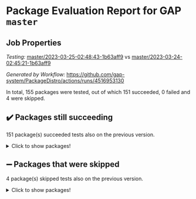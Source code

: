 # Package Evaluation Report for GAP `master`

## Job Properties

*Testing:* [master/2023-03-25-02:48:43-1b63aff9](https://github.com/gap-system/PackageDistro/blob/data/reports/master/2023-03-25-02:48:43-1b63aff9) vs [master/2023-03-24-02:45:21-1b63aff9](https://github.com/gap-system/PackageDistro/blob/data/reports/master/2023-03-24-02:45:21-1b63aff9)

*Generated by Workflow:* https://github.com/gap-system/PackageDistro/actions/runs/4516953130

In total, 155 packages were tested, out of which 151 succeeded, 0 failed and 4 were skipped.

## :heavy_check_mark: Packages still succeeding

151 package(s) succeeded tests also on the previous version.
<details><summary>Click to show packages!</summary>

- 4ti2interface 2023.02-04 [(success)](https://github.com/gap-system/PackageDistro/actions/runs/4516953130/jobs/7955918149)
- ace 5.6.2 [(success)](https://github.com/gap-system/PackageDistro/actions/runs/4516953130/jobs/7955918246)
- aclib 1.3.2 [(success)](https://github.com/gap-system/PackageDistro/actions/runs/4516953130/jobs/7955918327)
- agt 0.3.1 [(success)](https://github.com/gap-system/PackageDistro/actions/runs/4516953130/jobs/7955918405)
- alnuth 3.2.1 [(success)](https://github.com/gap-system/PackageDistro/actions/runs/4516953130/jobs/7955918507)
- anupq 3.3.0 [(success)](https://github.com/gap-system/PackageDistro/actions/runs/4516953130/jobs/7955918584)
- atlasrep 2.1.6 [(success)](https://github.com/gap-system/PackageDistro/actions/runs/4516953130/jobs/7955918664)
- autodoc 2022.10.20 [(success)](https://github.com/gap-system/PackageDistro/actions/runs/4516953130/jobs/7955918760)
- automata 1.15 [(success)](https://github.com/gap-system/PackageDistro/actions/runs/4516953130/jobs/7955918832)
- automgrp 1.3.2 [(success)](https://github.com/gap-system/PackageDistro/actions/runs/4516953130/jobs/7955918897)
- autpgrp 1.11 [(success)](https://github.com/gap-system/PackageDistro/actions/runs/4516953130/jobs/7955918963)
- cap 2023.03-10 [(success)](https://github.com/gap-system/PackageDistro/actions/runs/4516953130/jobs/7955919042)
- caratinterface 2.3.4 [(success)](https://github.com/gap-system/PackageDistro/actions/runs/4516953130/jobs/7955919103)
- cddinterface 2022.11.01 [(success)](https://github.com/gap-system/PackageDistro/actions/runs/4516953130/jobs/7955919161)
- circle 1.6.6 [(success)](https://github.com/gap-system/PackageDistro/actions/runs/4516953130/jobs/7955919235)
- classicpres 1.22 [(success)](https://github.com/gap-system/PackageDistro/actions/runs/4516953130/jobs/7955919298)
- cohomolo 1.6.11 [(success)](https://github.com/gap-system/PackageDistro/actions/runs/4516953130/jobs/7955919360)
- congruence 1.2.5 [(success)](https://github.com/gap-system/PackageDistro/actions/runs/4516953130/jobs/7955919421)
- corelg 1.56 [(success)](https://github.com/gap-system/PackageDistro/actions/runs/4516953130/jobs/7955919469)
- crime 1.6 [(success)](https://github.com/gap-system/PackageDistro/actions/runs/4516953130/jobs/7955919522)
- crisp 1.4.6 [(success)](https://github.com/gap-system/PackageDistro/actions/runs/4516953130/jobs/7955919576)
- crypting 0.10.4 [(success)](https://github.com/gap-system/PackageDistro/actions/runs/4516953130/jobs/7955919629)
- cryst 4.1.25 [(success)](https://github.com/gap-system/PackageDistro/actions/runs/4516953130/jobs/7955919689)
- crystcat 1.1.10 [(success)](https://github.com/gap-system/PackageDistro/actions/runs/4516953130/jobs/7955919745)
- ctbllib 1.3.5 [(success)](https://github.com/gap-system/PackageDistro/actions/runs/4516953130/jobs/7955919795)
- cubefree 1.19 [(success)](https://github.com/gap-system/PackageDistro/actions/runs/4516953130/jobs/7955919845)
- curlinterface 2.3.1 [(success)](https://github.com/gap-system/PackageDistro/actions/runs/4516953130/jobs/7955919893)
- cvec 2.8.0 [(success)](https://github.com/gap-system/PackageDistro/actions/runs/4516953130/jobs/7955919939)
- datastructures 0.3.0 [(success)](https://github.com/gap-system/PackageDistro/actions/runs/4516953130/jobs/7955919999)
- deepthought 1.0.6 [(success)](https://github.com/gap-system/PackageDistro/actions/runs/4516953130/jobs/7955920053)
- design 1.8 [(success)](https://github.com/gap-system/PackageDistro/actions/runs/4516953130/jobs/7955920092)
- difsets 2.3.1 [(success)](https://github.com/gap-system/PackageDistro/actions/runs/4516953130/jobs/7955920135)
- digraphs 1.6.1 [(success)](https://github.com/gap-system/PackageDistro/actions/runs/4516953130/jobs/7955920204)
- edim 1.3.6 [(success)](https://github.com/gap-system/PackageDistro/actions/runs/4516953130/jobs/7955920260)
- example 4.3.4 [(success)](https://github.com/gap-system/PackageDistro/actions/runs/4516953130/jobs/7955920314)
- examplesforhomalg 2023.02-04 [(success)](https://github.com/gap-system/PackageDistro/actions/runs/4516953130/jobs/7955920361)
- factint 1.6.3 [(success)](https://github.com/gap-system/PackageDistro/actions/runs/4516953130/jobs/7955920418)
- ferret 1.0.9 [(success)](https://github.com/gap-system/PackageDistro/actions/runs/4516953130/jobs/7955920477)
- fga 1.4.0 [(success)](https://github.com/gap-system/PackageDistro/actions/runs/4516953130/jobs/7955920532)
- fining 1.5.5 [(success)](https://github.com/gap-system/PackageDistro/actions/runs/4516953130/jobs/7955920590)
- float 1.0.3 [(success)](https://github.com/gap-system/PackageDistro/actions/runs/4516953130/jobs/7955920648)
- format 1.4.3 [(success)](https://github.com/gap-system/PackageDistro/actions/runs/4516953130/jobs/7955920714)
- forms 1.2.9 [(success)](https://github.com/gap-system/PackageDistro/actions/runs/4516953130/jobs/7955920786)
- fplsa 1.2.6 [(success)](https://github.com/gap-system/PackageDistro/actions/runs/4516953130/jobs/7955920849)
- fr 2.4.12 [(success)](https://github.com/gap-system/PackageDistro/actions/runs/4516953130/jobs/7955920908)
- francy 1.2.5 [(success)](https://github.com/gap-system/PackageDistro/actions/runs/4516953130/jobs/7955920950)
- fwtree 1.3 [(success)](https://github.com/gap-system/PackageDistro/actions/runs/4516953130/jobs/7955921011)
- gapdoc 1.6.6 [(success)](https://github.com/gap-system/PackageDistro/actions/runs/4516953130/jobs/7955921076)
- gauss 2023.02-04 [(success)](https://github.com/gap-system/PackageDistro/actions/runs/4516953130/jobs/7955921139)
- gaussforhomalg 2023.02-04 [(success)](https://github.com/gap-system/PackageDistro/actions/runs/4516953130/jobs/7955921199)
- gbnp 1.0.5 [(success)](https://github.com/gap-system/PackageDistro/actions/runs/4516953130/jobs/7955921267)
- generalizedmorphismsforcap 2023.02-01 [(success)](https://github.com/gap-system/PackageDistro/actions/runs/4516953130/jobs/7955921322)
- genss 1.6.8 [(success)](https://github.com/gap-system/PackageDistro/actions/runs/4516953130/jobs/7955921391)
- gradedmodules 2023.02-04 [(success)](https://github.com/gap-system/PackageDistro/actions/runs/4516953130/jobs/7955921447)
- gradedringforhomalg 2023.02-04 [(success)](https://github.com/gap-system/PackageDistro/actions/runs/4516953130/jobs/7955921510)
- grape 4.9.0 [(success)](https://github.com/gap-system/PackageDistro/actions/runs/4516953130/jobs/7955921582)
- groupoids 1.73 [(success)](https://github.com/gap-system/PackageDistro/actions/runs/4516953130/jobs/7955921643)
- grpconst 2.6.4 [(success)](https://github.com/gap-system/PackageDistro/actions/runs/4516953130/jobs/7955921696)
- guarana 0.96.3 [(success)](https://github.com/gap-system/PackageDistro/actions/runs/4516953130/jobs/7955921774)
- guava 3.18 [(success)](https://github.com/gap-system/PackageDistro/actions/runs/4516953130/jobs/7955921835)
- hap 1.54 [(success)](https://github.com/gap-system/PackageDistro/actions/runs/4516953130/jobs/7955921902)
- hapcryst 0.1.15 [(success)](https://github.com/gap-system/PackageDistro/actions/runs/4516953130/jobs/7955921972)
- hecke 1.5.3 [(success)](https://github.com/gap-system/PackageDistro/actions/runs/4516953130/jobs/7955922055)
- help 3.5 [(success)](https://github.com/gap-system/PackageDistro/actions/runs/4516953130/jobs/7955922137)
- homalg 2023.02-05 [(success)](https://github.com/gap-system/PackageDistro/actions/runs/4516953130/jobs/7955922209)
- homalgtocas 2023.02-04 [(success)](https://github.com/gap-system/PackageDistro/actions/runs/4516953130/jobs/7955922278)
- idrel 2.45 [(success)](https://github.com/gap-system/PackageDistro/actions/runs/4516953130/jobs/7955922354)
- images 1.3.1 [(success)](https://github.com/gap-system/PackageDistro/actions/runs/4516953130/jobs/7955922429)
- intpic 0.3.0 [(success)](https://github.com/gap-system/PackageDistro/actions/runs/4516953130/jobs/7955922508)
- io 4.8.1 [(success)](https://github.com/gap-system/PackageDistro/actions/runs/4516953130/jobs/7955922594)
- io_forhomalg 2023.02-04 [(success)](https://github.com/gap-system/PackageDistro/actions/runs/4516953130/jobs/7955922677)
- irredsol 1.4.4 [(success)](https://github.com/gap-system/PackageDistro/actions/runs/4516953130/jobs/7955922763)
- json 2.1.1 [(success)](https://github.com/gap-system/PackageDistro/actions/runs/4516953130/jobs/7955922871)
- jupyterkernel 1.5.0 [(success)](https://github.com/gap-system/PackageDistro/actions/runs/4516953130/jobs/7955922966)
- jupyterviz 1.5.6 [(success)](https://github.com/gap-system/PackageDistro/actions/runs/4516953130/jobs/7955923059)
- kan 1.35 [(success)](https://github.com/gap-system/PackageDistro/actions/runs/4516953130/jobs/7955923148)
- kbmag 1.5.11 [(success)](https://github.com/gap-system/PackageDistro/actions/runs/4516953130/jobs/7955923221)
- laguna 3.9.6 [(success)](https://github.com/gap-system/PackageDistro/actions/runs/4516953130/jobs/7955923293)
- liealgdb 2.2.1 [(success)](https://github.com/gap-system/PackageDistro/actions/runs/4516953130/jobs/7955923376)
- liepring 2.8 [(success)](https://github.com/gap-system/PackageDistro/actions/runs/4516953130/jobs/7955923477)
- liering 2.4.2 [(success)](https://github.com/gap-system/PackageDistro/actions/runs/4516953130/jobs/7955923554)
- linearalgebraforcap 2023.03-05 [(success)](https://github.com/gap-system/PackageDistro/actions/runs/4516953130/jobs/7955923647)
- localizeringforhomalg 2023.02-04 [(success)](https://github.com/gap-system/PackageDistro/actions/runs/4516953130/jobs/7955923724)
- loops 3.4.3 [(success)](https://github.com/gap-system/PackageDistro/actions/runs/4516953130/jobs/7955923798)
- lpres 1.0.3 [(success)](https://github.com/gap-system/PackageDistro/actions/runs/4516953130/jobs/7955923872)
- majoranaalgebras 1.5.1 [(success)](https://github.com/gap-system/PackageDistro/actions/runs/4516953130/jobs/7955923956)
- mapclass 1.4.6 [(success)](https://github.com/gap-system/PackageDistro/actions/runs/4516953130/jobs/7955924029)
- matgrp 0.70 [(success)](https://github.com/gap-system/PackageDistro/actions/runs/4516953130/jobs/7955924108)
- matricesforhomalg 2023.02-04 [(success)](https://github.com/gap-system/PackageDistro/actions/runs/4516953130/jobs/7955924182)
- modisom 2.5.4 [(success)](https://github.com/gap-system/PackageDistro/actions/runs/4516953130/jobs/7955924315)
- modulepresentationsforcap 2023.02-03 [(success)](https://github.com/gap-system/PackageDistro/actions/runs/4516953130/jobs/7955924397)
- modules 2023.02-04 [(success)](https://github.com/gap-system/PackageDistro/actions/runs/4516953130/jobs/7955924489)
- monoidalcategories 2023.02-05 [(success)](https://github.com/gap-system/PackageDistro/actions/runs/4516953130/jobs/7955924576)
- nconvex 2022.09-01 [(success)](https://github.com/gap-system/PackageDistro/actions/runs/4516953130/jobs/7955924646)
- nilmat 1.4.2 [(success)](https://github.com/gap-system/PackageDistro/actions/runs/4516953130/jobs/7955924787)
- nock 1.5 [(success)](https://github.com/gap-system/PackageDistro/actions/runs/4516953130/jobs/7955924919)
- normalizinterface 1.3.5 [(success)](https://github.com/gap-system/PackageDistro/actions/runs/4516953130/jobs/7955924995)
- nq 2.5.9 [(success)](https://github.com/gap-system/PackageDistro/actions/runs/4516953130/jobs/7955925063)
- numericalsgps 1.3.1 [(success)](https://github.com/gap-system/PackageDistro/actions/runs/4516953130/jobs/7955925139)
- openmath 11.5.3 [(success)](https://github.com/gap-system/PackageDistro/actions/runs/4516953130/jobs/7955925215)
- orb 4.9.0 [(success)](https://github.com/gap-system/PackageDistro/actions/runs/4516953130/jobs/7955925287)
- packagemanager 1.4.1 [(success)](https://github.com/gap-system/PackageDistro/actions/runs/4516953130/jobs/7955925379)
- patternclass 2.4.3 [(success)](https://github.com/gap-system/PackageDistro/actions/runs/4516953130/jobs/7955925423)
- permut 2.0.4 [(success)](https://github.com/gap-system/PackageDistro/actions/runs/4516953130/jobs/7955925502)
- polenta 1.3.10 [(success)](https://github.com/gap-system/PackageDistro/actions/runs/4516953130/jobs/7955925559)
- polymaking 0.8.6 [(success)](https://github.com/gap-system/PackageDistro/actions/runs/4516953130/jobs/7955925609)
- primgrp 3.4.4 [(success)](https://github.com/gap-system/PackageDistro/actions/runs/4516953130/jobs/7955925662)
- profiling 2.5.2 [(success)](https://github.com/gap-system/PackageDistro/actions/runs/4516953130/jobs/7955925733)
- qpa 1.34 [(success)](https://github.com/gap-system/PackageDistro/actions/runs/4516953130/jobs/7955925827)
- quagroup 1.8.3 [(success)](https://github.com/gap-system/PackageDistro/actions/runs/4516953130/jobs/7955925880)
- radiroot 2.9 [(success)](https://github.com/gap-system/PackageDistro/actions/runs/4516953130/jobs/7955925939)
- rcwa 4.7.1 [(success)](https://github.com/gap-system/PackageDistro/actions/runs/4516953130/jobs/7955925993)
- rds 1.8 [(success)](https://github.com/gap-system/PackageDistro/actions/runs/4516953130/jobs/7955926053)
- recog 1.4.2 [(success)](https://github.com/gap-system/PackageDistro/actions/runs/4516953130/jobs/7955926107)
- repndecomp 1.3.0 [(success)](https://github.com/gap-system/PackageDistro/actions/runs/4516953130/jobs/7955926162)
- repsn 3.1.1 [(success)](https://github.com/gap-system/PackageDistro/actions/runs/4516953130/jobs/7955926191)
- resclasses 4.7.3 [(success)](https://github.com/gap-system/PackageDistro/actions/runs/4516953130/jobs/7955926237)
- ringsforhomalg 2023.02-05 [(success)](https://github.com/gap-system/PackageDistro/actions/runs/4516953130/jobs/7955926284)
- sco 2023.02-04 [(success)](https://github.com/gap-system/PackageDistro/actions/runs/4516953130/jobs/7955926337)
- scscp 2.4.1 [(success)](https://github.com/gap-system/PackageDistro/actions/runs/4516953130/jobs/7955926424)
- semigroups 5.2.1 [(success)](https://github.com/gap-system/PackageDistro/actions/runs/4516953130/jobs/7955926478)
- sglppow 2.3 [(success)](https://github.com/gap-system/PackageDistro/actions/runs/4516953130/jobs/7955926535)
- sgpviz 0.999.5 [(success)](https://github.com/gap-system/PackageDistro/actions/runs/4516953130/jobs/7955926606)
- simpcomp 2.1.14 [(success)](https://github.com/gap-system/PackageDistro/actions/runs/4516953130/jobs/7955926696)
- singular 2023.02.09 [(success)](https://github.com/gap-system/PackageDistro/actions/runs/4516953130/jobs/7955926749)
- sl2reps 1.1 [(success)](https://github.com/gap-system/PackageDistro/actions/runs/4516953130/jobs/7955926816)
- sla 1.5.3 [(success)](https://github.com/gap-system/PackageDistro/actions/runs/4516953130/jobs/7955926866)
- smallgrp 1.5.2 [(success)](https://github.com/gap-system/PackageDistro/actions/runs/4516953130/jobs/7955926939)
- smallsemi 0.6.13 [(success)](https://github.com/gap-system/PackageDistro/actions/runs/4516953130/jobs/7955927012)
- sonata 2.9.6 [(success)](https://github.com/gap-system/PackageDistro/actions/runs/4516953130/jobs/7955927096)
- sophus 1.27 [(success)](https://github.com/gap-system/PackageDistro/actions/runs/4516953130/jobs/7955927174)
- spinsym 1.5.2 [(success)](https://github.com/gap-system/PackageDistro/actions/runs/4516953130/jobs/7955927277)
- standardff 0.9.4 [(success)](https://github.com/gap-system/PackageDistro/actions/runs/4516953130/jobs/7955927333)
- symbcompcc 1.3.2 [(success)](https://github.com/gap-system/PackageDistro/actions/runs/4516953130/jobs/7955927434)
- thelma 1.3 [(success)](https://github.com/gap-system/PackageDistro/actions/runs/4516953130/jobs/7955927514)
- tomlib 1.2.9 [(success)](https://github.com/gap-system/PackageDistro/actions/runs/4516953130/jobs/7955927567)
- toolsforhomalg 2023.02-06 [(success)](https://github.com/gap-system/PackageDistro/actions/runs/4516953130/jobs/7955927624)
- toric 1.9.5 [(success)](https://github.com/gap-system/PackageDistro/actions/runs/4516953130/jobs/7955927687)
- toricvarieties 2022.07.13 [(success)](https://github.com/gap-system/PackageDistro/actions/runs/4516953130/jobs/7955927739)
- transgrp 3.6.3 [(success)](https://github.com/gap-system/PackageDistro/actions/runs/4516953130/jobs/7955927814)
- ugaly 4.0.3 [(success)](https://github.com/gap-system/PackageDistro/actions/runs/4516953130/jobs/7955927878)
- unipot 1.5 [(success)](https://github.com/gap-system/PackageDistro/actions/runs/4516953130/jobs/7955927929)
- unitlib 4.2.0 [(success)](https://github.com/gap-system/PackageDistro/actions/runs/4516953130/jobs/7955927987)
- utils 0.82 [(success)](https://github.com/gap-system/PackageDistro/actions/runs/4516953130/jobs/7955928051)
- uuid 0.7 [(success)](https://github.com/gap-system/PackageDistro/actions/runs/4516953130/jobs/7955928116)
- walrus 0.9991 [(success)](https://github.com/gap-system/PackageDistro/actions/runs/4516953130/jobs/7955928184)
- wedderga 4.10.3 [(success)](https://github.com/gap-system/PackageDistro/actions/runs/4516953130/jobs/7955928302)
- xmod 2.91 [(success)](https://github.com/gap-system/PackageDistro/actions/runs/4516953130/jobs/7955928364)
- xmodalg 1.23 [(success)](https://github.com/gap-system/PackageDistro/actions/runs/4516953130/jobs/7955928441)
- yangbaxter 0.10.3 [(success)](https://github.com/gap-system/PackageDistro/actions/runs/4516953130/jobs/7955928528)
- zeromqinterface 0.14 [(success)](https://github.com/gap-system/PackageDistro/actions/runs/4516953130/jobs/7955928634)
</details>

## :heavy_minus_sign: Packages that were skipped

4 package(s) skipped tests also on the previous version.
<details><summary>Click to show packages!</summary>

- browse 1.8.21 [(skipped)](https://github.com/gap-system/PackageDistro/actions/runs/4516953130/jobs/7955769927)
- itc 1.5.1 [(skipped)](https://github.com/gap-system/PackageDistro/actions/runs/4516953130/jobs/7955769927)
- polycyclic 2.16 [(skipped)](https://github.com/gap-system/PackageDistro/actions/runs/4516953130/jobs/7955769927)
- xgap 4.31 [(skipped)](https://github.com/gap-system/PackageDistro/actions/runs/4516953130/jobs/7955769927)
</details>

